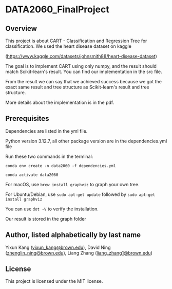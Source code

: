 # DATA2060_FinalProject

## Overview

This project is about CART - Classification and Regression Tree for classification. We used the heart disease dataset on kaggle

(https://www.kaggle.com/datasets/johnsmith88/heart-disease-dataset)

The goal is to implement CART using only numpy, and the result should match Scikit-learn's result. You can find our implementation in the src file.

From the result we can say that we achieved success because we got the exact same result and tree structure as Scikit-learn's result and tree structure.

More details about the implementation is in the pdf.

## Prerequisites

Dependencies are listed in the yml file. 

Python version 3.12.7, all other package version are in the dependencies.yml file

Run these two commands in the terminal:

`conda env create -n data2060 -f dependencies.yml`

`conda activate data2060`

For macOS, use `brew install graphviz` to graph your own tree. 

For Ubuntu/Debian, use `sudo apt-get update` followed by `sudo apt-get install graphviz`

You can use `dot -V` to verify the installation.

Our result is stored in the graph folder

## Author, listed alphabetically by last name

Yixun Kang (yixun_kang@brown.edu), David Ning (zhenglin_ning@brown.edu), Liang Zhang (liang_zhang1@brown.edu)

## License

This project is licensed under the MIT license.
